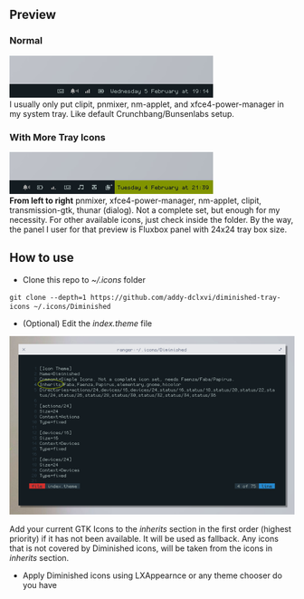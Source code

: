 ## Preview
### Normal
![normal](https://raw.githubusercontent.com/addy-dclxvi/diminished-tray-icons/master/preview-normal.png)
<br />
I usually only put clipit, pnmixer, nm-applet, and xfce4-power-manager in my system tray.
Like default Crunchbang/Bunsenlabs setup.

### With More Tray Icons
![full](https://raw.githubusercontent.com/addy-dclxvi/diminished-tray-icons/master/preview-full.png)
<br />
**From left to right** pnmixer, xfce4-power-manager, nm-applet, clipit, transmission-gtk, thunar (dialog).
Not a complete set, but enough for my necessity. For other available icons, just check inside the folder.
By the way, the panel I user for that preview is Fluxbox panel with 24x24 tray box size.

## How to use
- Clone this repo to *~/.icons* folder
```
git clone --depth=1 https://github.com/addy-dclxvi/diminished-tray-icons ~/.icons/Diminished
```
- (Optional) Edit the *index.theme* file

![inherits](https://raw.githubusercontent.com/addy-dclxvi/diminished-tray-icons/master/inherits.png)
<br />

Add your current GTK Icons to the *inherits* section in the first order (highest priority) if it has not been available.
It will be used as fallback. Any icons that is not covered by Diminished icons, will be taken from the icons in *inherits* section.
- Apply Diminished icons using LXAppearnce or any theme chooser do you have
